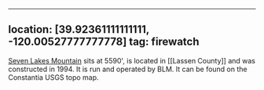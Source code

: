 
---
location: [39.92361111111111, -120.00527777777778]
tag: firewatch
---

[Seven Lakes Mountain](http://www.peakbagging.com/CALookoutPhotos/SevenLakes.html) sits at 5590', is located in [[Lassen County]] and was constructed in 1994. It is run and operated by BLM. It can be found on the Constantia USGS topo map.
